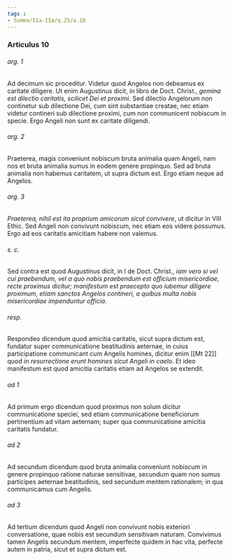 ```yaml
---
tags : 
- Summa/IIa-IIæ/q.25/a.10
---
```


### Articulus 10

###### arg. 1
Ad decimum sic proceditur. Videtur quod Angelos non debeamus ex caritate diligere. Ut enim Augustinus dicit, in libro de Doct. Christ., *gemina est dilectio caritatis, scilicet Dei et proximi*. Sed dilectio Angelorum non continetur sub dilectione Dei, cum sint substantiae creatae, nec etiam videtur contineri sub dilectione proximi, cum non communicent nobiscum in specie. Ergo Angeli non sunt ex caritate diligendi.

###### arg. 2
Praeterea, magis conveniunt nobiscum bruta animalia quam Angeli, nam nos et bruta animalia sumus in eodem genere propinquo. Sed ad bruta animalia non habemus caritatem, ut supra dictum est. Ergo etiam neque ad Angelos.

###### arg. 3
*Praeterea, nihil est ita proprium amicorum sicut convivere*, ut dicitur in VIII Ethic. Sed Angeli non convivunt nobiscum, nec etiam eos videre possumus. Ergo ad eos caritatis amicitiam habere non valemus.

###### s. c.
Sed contra est quod Augustinus dicit, in I de Doct. Christ., *iam vero si vel cui praebendum, vel a quo nobis praebendum est officium misericordiae, recte proximus dicitur; manifestum est praecepto quo iubemur diligere proximum, etiam sanctos Angelos contineri, a quibus multa nobis misericordiae impenduntur officia*.

###### resp.
Respondeo dicendum quod amicitia caritatis, sicut supra dictum est, fundatur super communicatione beatitudinis aeternae, in cuius participatione communicant cum Angelis homines, dicitur enim [[Mt 22]] quod *in resurrectione erunt homines sicut Angeli in caelo*. Et ideo manifestum est quod amicitia caritatis etiam ad Angelos se extendit.

###### ad 1
Ad primum ergo dicendum quod proximus non solum dicitur communicatione speciei, sed etiam communicatione beneficiorum pertinentium ad vitam aeternam; super qua communicatione amicitia caritatis fundatur.

###### ad 2
Ad secundum dicendum quod bruta animalia conveniunt nobiscum in genere propinquo ratione naturae sensitivae, secundum quam non sumus participes aeternae beatitudinis, sed secundum mentem rationalem; in qua communicamus cum Angelis.

###### ad 3
Ad tertium dicendum quod Angeli non convivunt nobis exteriori conversatione, quae nobis est secundum sensitivam naturam. Convivimus tamen Angelis secundum mentem, imperfecte quidem in hac vita, perfecte autem in patria, sicut et supra dictum est.

